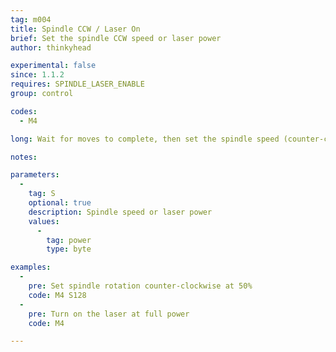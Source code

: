 ```yaml
---
tag: m004
title: Spindle CCW / Laser On
brief: Set the spindle CCW speed or laser power
author: thinkyhead

experimental: false
since: 1.1.2
requires: SPINDLE_LASER_ENABLE
group: control

codes:
  - M4

long: Wait for moves to complete, then set the spindle speed (counter-clockwise) or laser power.

notes:

parameters:
  -
    tag: S
    optional: true
    description: Spindle speed or laser power
    values:
      -
        tag: power
        type: byte

examples:
  -
    pre: Set spindle rotation counter-clockwise at 50%
    code: M4 S128
  -
    pre: Turn on the laser at full power
    code: M4

---
```

